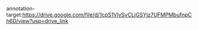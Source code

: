 annotation-target:https://drive.google.com/file/d/1cpS1VlvSvCLjGSYjz7UFMPMbufnpCh6D/view?usp=drive_link